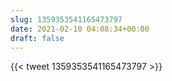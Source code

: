 ```yaml
---
slug: 1359353541165473797
date: 2021-02-10 04:08:34+00:00
draft: false
---
```


{{< tweet 1359353541165473797 >}}
